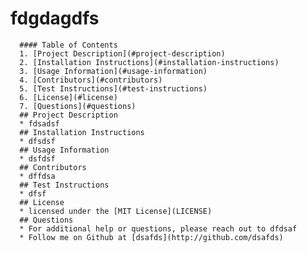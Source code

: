# fdgdagdfs
          
      #### Table of Contents
      1. [Project Description](#project-description)
      2. [Installation Instructions](#installation-instructions)
      3. [Usage Information](#usage-information)
      4. [Contributors](#contributors)
      5. [Test Instructions](#test-instructions)
      6. [License](#license)
      7. [Questions](#questions)
      ## Project Description
      * fdsadsf
      ## Installation Instructions
      * dfsdsf
      ## Usage Information
      * dsfdsf
      ## Contributors
      * dffdsa
      ## Test Instructions
      * dfsf
      ## License
      * licensed under the [MIT License](LICENSE)
      ## Questions
      * For additional help or questions, please reach out to dfdsaf
      * Follow me on Github at [dsafds](http://github.com/dsafds)